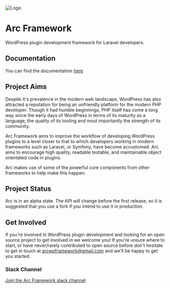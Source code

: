 ![Logo](https://pbs.twimg.com/profile_images/867578267884191744/LHIFNTve_400x400.jpg)


# Arc Framework

WordPress plugin development framework for Laravel developers.

## Documentation

You can find the documentation [here](http://arcframework.github.io)

## Project Aims

Despite it's prevalence in the modern web landscape, WordPress has also attracted a reputation for being an unfriendly
platform for the modern PHP developer. Though it had humble beginnings, PHP itself has come a long way since the early days
of WordPress in terms of its maturity as a language, the quality of its tooling and most importantly the strength of its 
community.

Arc Framework aims to improve the workflow of developing WordPress plugins to a level closer to that to which developers 
working in modern frameworks such as Laravel, or Symfony, have become accustomed. Arc aims to encourage high quality, readable
testable, and maintainable object orientated code in plugins.

Arc makes use of some of the powerful core components from other frameworks to help make this happen.

## Project Status

Arc is in an alpha state. The API will change before the first release, so it is suggested that you use a fork if you intend
to use it in production.

## Get Involved

If you're involved in WordPress plugin development and looking for an open source project to get involved in we welcome you!
If you're unsure where to start, or have never/rarely contributed to open source before don't hesitate to get in touch at
arcwpframework@gmail.com and we'll be happy to get you started.

### Slack Channel
[Join the Arc Framework slack channel](https://arc-framework.slack.com/shared_invite/MTg3Njg2MTU2NzU2LTE0OTU2NjExNTYtMjk4NWNmMTExMg)


